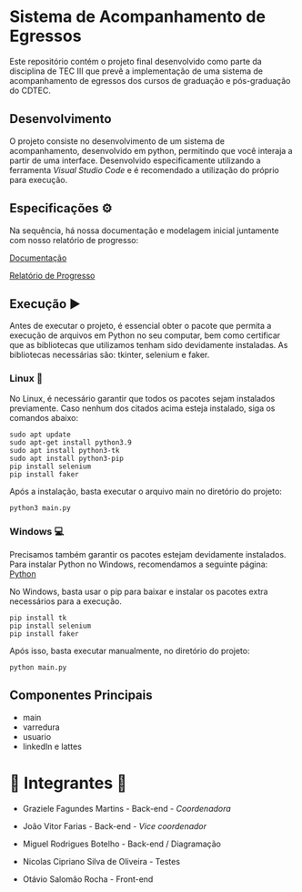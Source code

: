 #  **Sistema de Acompanhamento de Egressos** 
Este repositório contém o projeto final desenvolvido como parte da disciplina de TEC III que prevê a implementação de uma sistema de acompanhamento de egressos dos cursos de graduação e pós-graduação do CDTEC.

## Desenvolvimento
O projeto consiste no desenvolvimento de um sistema de acompanhamento, desenvolvido em python, permitindo que você interaja a partir de uma interface. Desenvolvido especificamente utilizando a ferramenta *Visual Studio Code* e é recomendado a utilização do próprio para execução.

## Especificações ⚙️
Na sequência, há nossa documentação e modelagem inicial juntamente com nosso relatório de progresso:

[Documentação](https://docs.google.com/document/d/1l74GCJGOI7JsWTQGyaw5384TMzZaYXtxlSSnZeAI6wk/edit?usp=sharing)

[Relatório de Progresso](https://docs.google.com/document/d/1fqcVKxnmA2KWVl0yUlmM4zz6AHGOnYq6EIa9r7_3WOo/edit?usp=sharing)
## Execução ▶️
Antes de executar o projeto, é essencial obter o pacote que permita a execução de arquivos em Python no seu computar, bem como certificar que as bibliotecas que utilizamos tenham sido devidamente instaladas. As bibliotecas necessárias são: tkinter, selenium e faker.


### Linux :penguin:
No Linux, é necessário garantir que todos os pacotes sejam instalados previamente. Caso nenhum dos citados acima esteja instalado, siga os comandos abaixo:
```
sudo apt update
sudo apt-get install python3.9
sudo apt install python3-tk
sudo apt install python3-pip
pip install selenium
pip install faker
```
Após a instalação, basta executar o arquivo main no diretório do projeto:
```
python3 main.py
```

### Windows :computer:
Precisamos também garantir os pacotes estejam devidamente instalados. Para instalar Python no Windows, recomendamos a seguinte página: [Python](https://www.python.org/downloads/windows/)

No Windows, basta usar o pip para baixar e instalar os pacotes extra necessários para a execução.
```
pip install tk
pip install selenium
pip install faker
```
Após isso, basta executar manualmente, no diretório do projeto:
```
python main.py
```

## Componentes Principais
- main
- varredura
- usuario
- linkedIn e lattes

# 👥 **Integrantes** 👥

- Graziele Fagundes Martins - Back-end - *Coordenadora*

- João Vitor Farias - Back-end - *Vice coordenador*

- Miguel Rodrigues Botelho - Back-end / Diagramação

- Nicolas Cipriano Silva de Oliveira - Testes
  
- Otávio Salomão Rocha - Front-end


